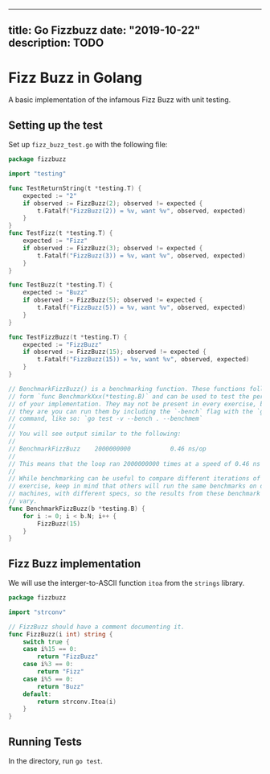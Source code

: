 
---
title: Go Fizzbuzz
date: "2019-10-22"
description: TODO
---

# Fizz Buzz in Golang

A basic implementation of the infamous Fizz Buzz with unit testing.

## Setting up the test

Set up `fizz_buzz_test.go` with the following file:

```go
package fizzbuzz

import "testing"

func TestReturnString(t *testing.T) {
	expected := "2"
	if observed := FizzBuzz(2); observed != expected {
		t.Fatalf("FizzBuzz(2)) = %v, want %v", observed, expected)
	}
}
func TestFizz(t *testing.T) {
	expected := "Fizz"
	if observed := FizzBuzz(3); observed != expected {
		t.Fatalf("FizzBuzz(3)) = %v, want %v", observed, expected)
	}
}

func TestBuzz(t *testing.T) {
	expected := "Buzz"
	if observed := FizzBuzz(5); observed != expected {
		t.Fatalf("FizzBuzz(5)) = %v, want %v", observed, expected)
	}
}

func TestFizzBuzz(t *testing.T) {
	expected := "FizzBuzz"
	if observed := FizzBuzz(15); observed != expected {
		t.Fatalf("FizzBuzz(15)) = %v, want %v", observed, expected)
	}
}

// BenchmarkFizzBuzz() is a benchmarking function. These functions follow the
// form `func BenchmarkXxx(*testing.B)` and can be used to test the performance
// of your implementation. They may not be present in every exercise, but when
// they are you can run them by including the `-bench` flag with the `go test`
// command, like so: `go test -v --bench . --benchmem`
//
// You will see output similar to the following:
//
// BenchmarkFizzBuzz   	2000000000	         0.46 ns/op
//
// This means that the loop ran 2000000000 times at a speed of 0.46 ns per loop.
//
// While benchmarking can be useful to compare different iterations of the same
// exercise, keep in mind that others will run the same benchmarks on different
// machines, with different specs, so the results from these benchmark tests may
// vary.
func BenchmarkFizzBuzz(b *testing.B) {
	for i := 0; i < b.N; i++ {
		FizzBuzz(15)
	}
}
```

## Fizz Buzz implementation

We will use the interger-to-ASCII function `itoa` from the `strings` library.

```go
package fizzbuzz

import "strconv"

// FizzBuzz should have a comment documenting it.
func FizzBuzz(i int) string {
	switch true {
	case i%15 == 0:
		return "FizzBuzz"
	case i%3 == 0:
		return "Fizz"
	case i%5 == 0:
		return "Buzz"
	default:
		return strconv.Itoa(i)
	}
}
```

## Running Tests

In the directory, run `go test`.

